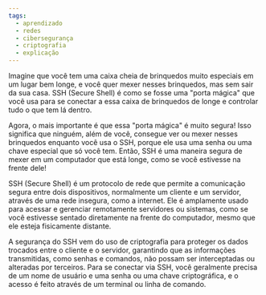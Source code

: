 ```yaml
---
tags:
  - aprendizado
  - redes
  - cibersegurança
  - criptografia
  - explicação
---
```

Imagine que você tem uma caixa cheia de brinquedos muito especiais em um lugar bem longe, e você quer mexer nesses brinquedos, mas sem sair da sua casa. SSH (Secure Shell) é como se fosse uma "porta mágica" que você usa para se conectar a essa caixa de brinquedos de longe e controlar tudo o que tem lá dentro.

Agora, o mais importante é que essa "porta mágica" é muito segura! Isso significa que ninguém, além de você, consegue ver ou mexer nesses brinquedos enquanto você usa o SSH, porque ele usa uma senha ou uma chave especial que só você tem. Então, SSH é uma maneira segura de mexer em um computador que está longe, como se você estivesse na frente dele!

SSH (Secure Shell) é um protocolo de rede que permite a comunicação segura entre dois dispositivos, normalmente um cliente e um servidor, através de uma rede insegura, como a internet. Ele é amplamente usado para acessar e gerenciar remotamente servidores ou sistemas, como se você estivesse sentado diretamente na frente do computador, mesmo que ele esteja fisicamente distante.

A segurança do SSH vem do uso de criptografia para proteger os dados trocados entre o cliente e o servidor, garantindo que as informações transmitidas, como senhas e comandos, não possam ser interceptadas ou alteradas por terceiros. Para se conectar via SSH, você geralmente precisa de um nome de usuário e uma senha ou uma chave criptográfica, e o acesso é feito através de um terminal ou linha de comando.